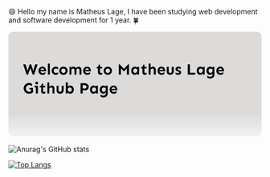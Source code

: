 :smile:
Hello my name is Matheus Lage, I have been studying web development and software development for 1 year.
:four_leaf_clover:

![Welcome](/welcomeimage.png?raw=true)

![Anurag's GitHub stats](https://github-readme-stats.vercel.app/api?username=MatheusLagealt&show_icons=true&theme=synthwave)

[![Top Langs](https://github-readme-stats.vercel.app/api/top-langs/?username=MatheusLagealt&langs_count=8)](https://github.com/anuraghazra/github-readme-stats)

